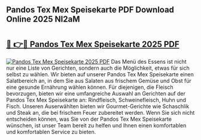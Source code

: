 ## Pandos Tex Mex Speisekarte PDF Download Online 2025 NI2aM

# <h2><a href="http://gcd7rui.nevu.top/?p=Pandos+Tex+Mex+Speisekarte">🔗 👉🔴 Pandos Tex Mex Speisekarte 2025 PDF</a></h2>

[![Pandos Tex Mex Speisekarte 2025 PDF](https://i.imgur.com/dBaPXMq.png)](http://gcd7rui.nevu.top/?p=Pandos+Tex+Mex+Speisekarte)
Das Menü des Essens ist nicht nur eine Liste von Gerichten, sondern auch die Möglichkeit, etwas für sich selbst zu wählen. Wir bieten auf unserer Pandos Tex Mex Speisekarte einen Salatbereich an, in dem Sie aus Salaten aus frischem Gemüse und Obst für eine gesunde Ernährung wählen können. Für diejenigen, die Fleisch bevorzugen, bieten wir eine umfangreiche Auswahl an Gerichten auf der Pandos Tex Mex Speisekarte an: Rindfleisch, Schweinefleisch, Huhn und Fisch. Unseren Auserwählten bieten wir Gourmet-Gerichte wie Schaschlik und Steak an, die bei frischem Feuer zubereitet werden. Wenn Sie sich nicht entscheiden können, was Sie von der Pandos Tex Mex Speisekarte wünschen, ist unser Team bereit zu helfen und Ihnen einen komfortablen und komfortablen Service zu bieten.
